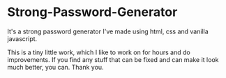 # Strong-Password-Generator
It's a strong password generator I've made using html, css and vanilla javascript. 

This is a tiny little work, which I like to work on for hours and do improvements.
If you find any stuff that can be fixed and can make it look much better, you can.
Thank you.
